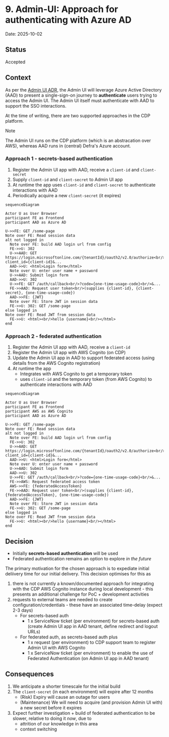 # 9. Admin-UI: Approach for authenticating with Azure AD

Date: 2025-10-02

## Status

Accepted

## Context

As per the [Admin UI ADR](./0005-admin-ui-adr), the Admin UI will leverage Azure Active Directory (AAD) to present a single-sign-on journey to **authenticate** users trying to access the Admin UI. The Admin UI itself must authenticate with AAD to support the SSO interactions.

At the time of writing, there are two supported approaches in the CDP platform.

> [!NOTE]
> The Admin UI runs on the CDP platform (which is an abstracation over AWS), whereas AAD runs in (central) Defra's Azure account.

### Approach 1 - secrets-based authentication

1. Register the Admin UI app with AAD, receive a `client-id` and `client-secret`
1. Supply `client-id` and `client-secret` to Admin UI app
1. At runtime the app uses `client-id` and `client-secret` to authenticate interactions with AAD
1. Periodically acquire a new `client-secret` (it expires)

```mermaid
sequenceDiagram

Actor U as User Browser
participant FE as Frontend
participant AAD as Azure AD

U->>FE: GET /some-page
Note over FE: Read session data
alt not logged in
  Note over FE: build AAD login url from config
  FE->>U: 302
  U->>AAD: GET https://login.microsoftonline.com/{tenantId}/oauth2/v2.0/authorize<br/>?client_id={client-id}&...
  AAD->>U: <html>Login form</html>
  Note over U: enter user name + password
  U->>AAD: Submit login form
  AAD->>U: 302
  U->>FE: GET /auth/callback<br/>?code={one-time-usage-code}<br/>&...
  FE->>AAD: Request user token<br/>(supplies {client-id}, {client-secret}, {one-time-usage-code})
  AAD->>FE: {JWT}
  Note over FE: Store JWT in session data
  FE->>U: 302: GET /some-page
else logged in
Note over FE: Read JWT from session data
  FE->>U: <html><br/>hello {username}<br/></html>
end
```

### Approach 2 - federated authentication

1. Register the Admin UI app with AAD, receive a `client-id`
1. Register the Admin UI app with AWS Cognito (on CDP)
1. Update the Admin UI app in AAD to support federated access (using details from the AWS Cognito registration)
1. At runtime the app
   - Integrates with AWS Cognito to get a temporary token
   - uses `client-id` and the temporary token (from AWS Cognito) to authenticate interactions with AAD

```mermaid
sequenceDiagram

Actor U as User Browser
participant FE as Frontend
participant AWS as AWS Cognito
participant AAD as Azure AD

U->>FE: GET /some-page
Note over FE: Read session data
alt not logged in
  Note over FE: build AAD login url from config
  FE->>U: 302
  U->>AAD: GET https://login.microsoftonline.com/{tenantId}/oauth2/v2.0/authorize<br/>?client_id={client-id}&...
  AAD->>U: <html>Login form</html>
  Note over U: enter user name + password
  U->>AAD: Submit login form
  AAD->>U: 302
  U->>FE: GET /auth/callback<br/>?code={one-time-usage-code}<br/>&...
  FE->>AWS: Request federated access token
  AWS->>FE: {federatedAccessToken}
  FE->>AAD: Request user token<br/>(supplies {client-id}, {federatedAccessToken}, {one-time-usage-code})
  AAD->>FE: {JWT}
  Note over FE: Store JWT in session data
  FE->>U: 302: GET /some-page
else logged in
Note over FE: Read JWT from session data
  FE->>U: <html><br/>hello {username}<br/></html>
end
```

## Decision

- Initially **secrets-based authentication** will be used
- Federated authentication remains an option to explore _in the future_

The primary motivation for the chosen approach is to expediate initial deliivery time for our initial delivery. This decision optimises for this as

1. there is not currently a known/documented approach for integrating with the CDP AWS Cognito instance during local development - this presents an additional challenge for PoC + development activities
1. requests to external teams are needed to create configuration/credentials - these have an associated time-delay (expect 2-3 days)
   - For secrets-based auth
     - 1 x ServiceNow ticket (per environment) for secrets-based auth (create Admin UI app in AAD tenant, define redirect and logout URLs)
   - For federated auth, as secrets-based auth plus
     - 1 x request (per environment) to CDP support team to register Admin UI with AWS Cognito
     - 1 x ServiceNow ticket (per environment) to enable the use of Federated Authentication (on Admin UI app in AAD tenant)

## Consequences

1. We anticipate a shorter timescale for the initial build
1. The `client-secret` (in each environment) will expire after 12 months
   - (Risk) Expiry will cause an outage for users
   - (Maintenance) We will need to acquire (and provision Admin UI with) a new secret before it expires
1. Expect further investigation + build of federated authentication to be slower, relative to doing it _now_, due to
   - attrition of our knowledge in this area
   - context switching
